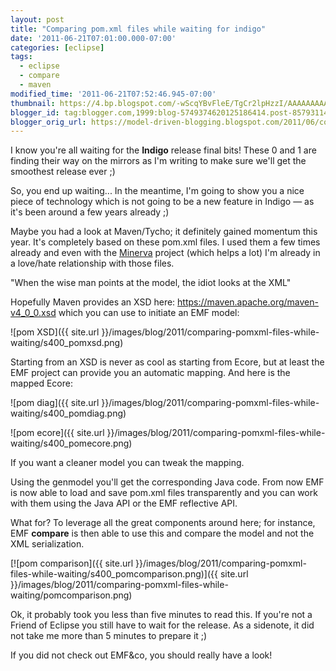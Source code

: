 ```yaml
---
layout: post
title: "Comparing pom.xml files while waiting for indigo"
date: '2011-06-21T07:01:00.000-07:00'
categories: [eclipse]
tags:
  - eclipse
  - compare
  - maven
modified_time: '2011-06-21T07:52:46.945-07:00'
thumbnail: https://4.bp.blogspot.com/-wScqYBvFleE/TgCr2lpHzzI/AAAAAAAAAf8/izHt7q-rq1A/s72-c/pomxsd.png
blogger_id: tag:blogger.com,1999:blog-5749374620125186414.post-8579311473137419148
blogger_orig_url: https://model-driven-blogging.blogspot.com/2011/06/comparing-pomxml-files-while-waiting.html
---
```


I know you're all waiting for the **Indigo** release final bits! These 0 and 1 are finding their way on the mirrors as I'm writing to make sure we'll get the smoothest release ever ;)

So, you end up waiting... In the meantime, I'm going to show you a nice piece of technology which is not going to be a new feature in Indigo — as it's been around a few years already ;)

Maybe you had a look at Maven/Tycho; it definitely gained momentum this year. It's completely based on these pom.xml files. I used them a few times already and even with the [Minerva](https://wiki.eclipse.org/Minerva) project (which helps a lot) I'm already in a love/hate relationship with those files.

"When the wise man points at the model, the idiot looks at the XML"

Hopefully Maven provides an XSD here: https://maven.apache.org/maven-v4_0_0.xsd which you can use to initiate an EMF model:

![pom XSD]({{ site.url }}/images/blog/2011/comparing-pomxml-files-while-waiting/s400_pomxsd.png)

Starting from an XSD is never as cool as starting from Ecore, but at least the EMF project can provide you an automatic mapping. And here is the mapped Ecore:

![pom diag]({{ site.url }}/images/blog/2011/comparing-pomxml-files-while-waiting/s400_pomdiag.png)

![pom ecore]({{ site.url }}/images/blog/2011/comparing-pomxml-files-while-waiting/s400_pomecore.png)

If you want a cleaner model you can tweak the mapping.

Using the genmodel you'll get the corresponding Java code. From now EMF is now able to load and save pom.xml files transparently and you can work with them using the Java API or the EMF reflective API.

What for? To leverage all the great components around here; for instance, EMF **compare** is then able to use this and compare the model and not the XML serialization.

[![pom comparison]({{ site.url }}/images/blog/2011/comparing-pomxml-files-while-waiting/s400_pomcomparison.png)]({{ site.url }}/images/blog/2011/comparing-pomxml-files-while-waiting/pomcomparison.png)

Ok, it probably took you less than five minutes to read this. If you're not a Friend of Eclipse you still have to wait for the release. As a sidenote, it did not take me more than 5 minutes to prepare it ;)

If you did not check out EMF&co, you should really have a look!


